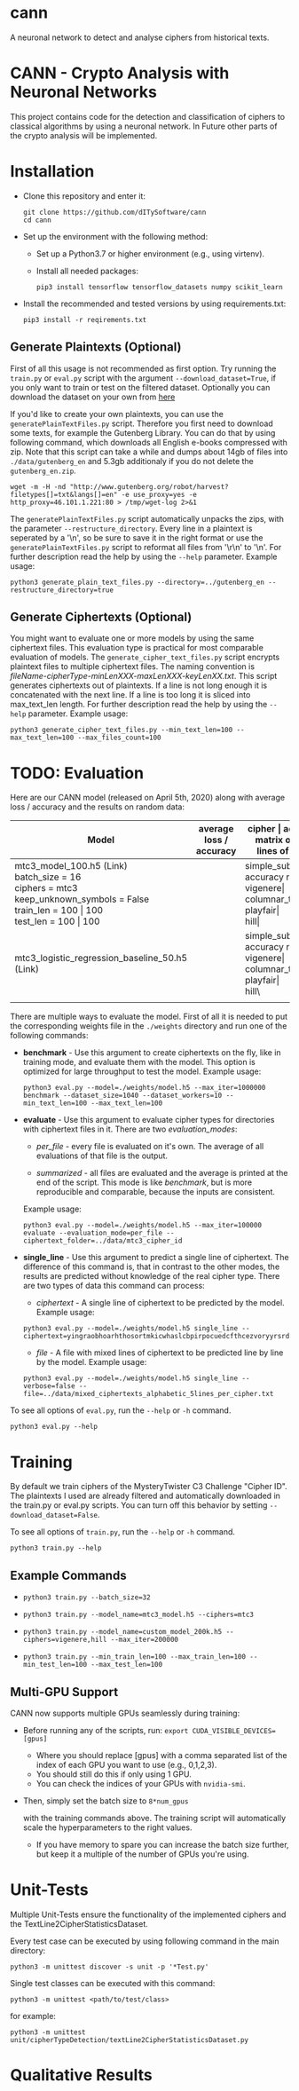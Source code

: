 # cann

A neuronal network to detect and analyse ciphers from historical texts.

# CANN - Crypto Analysis with Neuronal Networks

This project contains code for the detection and classification of ciphers to classical algorithms by using a neuronal network. In Future other parts of the crypto analysis will be implemented.

# Installation

- Clone this repository and enter it:
  ```Shell
  git clone https://github.com/dITySoftware/cann
  cd cann
  ```

- Set up the environment with the following method:
   - Set up a Python3.7 or higher environment (e.g., using virtenv).
   
   - Install all needed packages:
     
     ```Shell
     pip3 install tensorflow tensorflow_datasets numpy scikit_learn
     ```

- Install the recommended and tested versions by using requirements.txt:

  ```
  pip3 install -r reqirements.txt
  ```

## Generate Plaintexts (Optional)

First of all this usage is not recommended as first option. Try running the `train.py` or `eval.py` script with the argument `--download_dataset=True`, if you only want to train or test on the filtered dataset. Optionally you can download the dataset on your own from [here](https://drive.google.com/open?id=1bF5sSVjxTxa3DB-P5wxn87nxWndRhK_V)

If you'd like to create your own plaintexts, you can use the `generatePlainTextFiles.py` script. Therefore you first need to download some texts, for example the Gutenberg Library. You can do that by using following command, which downloads all English e-books compressed with zip.  Note that this script can take a while and dumps about 14gb of files into `./data/gutenberg_en` and 5.3gb additionaly if you do not delete the `gutenberg_en.zip`.

```shell
wget -m -H -nd "http://www.gutenberg.org/robot/harvest?filetypes[]=txt&langs[]=en" -e use_proxy=yes -e http_proxy=46.101.1.221:80 > /tmp/wget-log 2>&1
```

The `generatePlainTextFiles.py` script automatically unpacks the zips, with the parameter `--restructure_directory`.  Every line in a plaintext is seperated by a '\n', so be sure to save it in the right format or use the `generatePlainTextFiles.py` script to reformat all files from '\r\n' to '\n'. For further description read the help by using the `--help` parameter. Example usage:

```
python3 generate_plain_text_files.py --directory=../gutenberg_en --restructure_directory=true
```

## Generate Ciphertexts (Optional)

You might want to evaluate one or more models by using the same ciphertext files. This evaluation type is practical for most comparable evaluation of models. The `generate_cipher_text_files.py` script encrypts plaintext files to multiple ciphertext files. The naming convention is *fileName-cipherType-minLenXXX-maxLenXXX-keyLenXX.txt*. This script generates ciphertexts out of plaintexts. If a line is not long enough it is concatenated with the next line. If a line is too long it is sliced into max_text_len length. For further description read the help by using the `--help` parameter. Example usage:

```
python3 generate_cipher_text_files.py --min_text_len=100 --max_text_len=100 --max_files_count=100
```

# TODO: Evaluation

Here are our CANN model (released on April 5th, 2020) along with average loss / accuracy and the results on random data:

| Model                                                        | average  loss / accuracy | cipher \| accuracy rate matrix on 1 million lines of plaintexts |
| ------------------------------------------------------------ | ------------------------ | ------------------------------------------------------------ |
| mtc3_model_100.h5 (Link)<br />batch_size = 16<br />ciphers = mtc3<br />keep_unknown_symbols = False<br />train_len = 100 \| 100<br />test_len = 100 \| 100 |                          | simple_substitution\| accuracy rate1 <br />vigenere\| <br />columnar_transposition\| <br />playfair\| <br />hill\| |
| mtc3_logistic_regression_baseline_50.h5 (Link)               |                          | simple_substitution\| accuracy rate1 <br />vigenere\| <br />columnar_transposition\| <br />playfair\| <br />hill\ |
|                                                              |                          |                                                              |

There are multiple ways to evaluate the model. First of all it is needed to put the corresponding weights file in the `./weights` directory and run one of the following commands:

- **benchmark** - Use this argument to create ciphertexts on the fly, like in training mode, and evaluate them with the model. This option is optimized for large throughput to test the model. Example usage:

  ```
  python3 eval.py --model=./weights/model.h5 --max_iter=1000000 benchmark --dataset_size=1040 --dataset_workers=10 --min_text_len=100 --max_text_len=100
  ```

- **evaluate** - Use this argument to evaluate cipher types for directories with ciphertext files in it. There are two *evaluation_modes*: 

  - *per_file* - every file is evaluated on it's own. The average of all evaluations of that file is the output. 

  - *summarized* - all files are evaluated and the average is printed at the end of the script. This mode is like *benchmark*, but is more reproducible and comparable, because the inputs are consistent.

  Example usage:

  ```
  python3 eval.py --model=./weights/model.h5 --max_iter=100000 evaluate --evaluation_mode=per_file --ciphertext_folder=../data/mtc3_cipher_id
  ```

- **single_line** - Use this argument to predict a single line of ciphertext. The difference of this command is, that in contrast to the other modes, the results are predicted without knowledge of the real cipher type. There are two types of data this command can process:

  - *ciphertext* - A single line of ciphertext to be predicted by the model. Example usage:

  ```
  python3 eval.py --model=./weights/model.h5 single_line --ciphertext=yingraobhoarhthosortmkicwhaslcbpirpocuedcfthcezvoryyrsrdyaffcleaetiaaeuhtyegeadsneanmatedbtrdndres
  ```

  - *file* - A file with mixed lines of ciphertext to be predicted line by line by the model. Example usage:

  ```
  python3 eval.py --model=./weights/model.h5 single_line --verbose=false --file=../data/mixed_ciphertexts_alphabetic_5lines_per_cipher.txt
  ```

To see all options of `eval.py`, run the `--help` or `-h` command.

```
python3 eval.py --help
```

# Training

By default we train ciphers of the MysteryTwister C3 Challenge "Cipher ID". The plaintexts I used are already filtered and automatically downloaded in the train.py or eval.py scripts.  You can turn off this behavior by setting `--download_dataset=False`. 

To see all options of `train.py`, run the `--help` or `-h` command.

```
python3 train.py --help
```

## Example Commands

- ```
  python3 train.py --batch_size=32
  ```

- ```
  python3 train.py --model_name=mtc3_model.h5 --ciphers=mtc3
  ```

- ```
  python3 train.py --model_name=custom_model_200k.h5 --ciphers=vigenere,hill --max_iter=200000 
  ```

- ```
  python3 train.py --min_train_len=100 --max_train_len=100 --min_test_len=100 --max_test_len=100
  ```

## Multi-GPU Support

CANN now supports multiple GPUs seamlessly during training:

- Before running any of the scripts, run: `export CUDA_VISIBLE_DEVICES=[gpus]`

  - Where you should replace [gpus] with a comma separated list of the index of each GPU you want to use (e.g., 0,1,2,3).
  - You should still do this if only using 1 GPU.
  - You can check the indices of your GPUs with `nvidia-smi`.

- Then, simply set the batch size to `8*num_gpus`

  with the training commands above. The training script will automatically scale the hyperparameters to the right values.

  - If you have memory to spare you can increase the batch size further, but keep it a multiple of the number of GPUs you're using.

# Unit-Tests

Multiple Unit-Tests ensure the functionality of the implemented ciphers and the TextLine2CipherStatisticsDataset. 

Every test case can be executed by using following command in the main directory:

```
python3 -m unittest discover -s unit -p '*Test.py'
```

Single test classes can be executed with this command:

  ```
python3 -m unittest <path/to/test/class>
  ```

for example:

  ```
python3 -m unittest unit/cipherTypeDetection/textLine2CipherStatisticsDataset.py
  ```

# Qualitative Results

